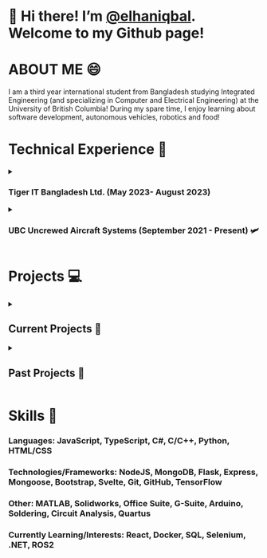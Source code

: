 # 👋 Hi there! I’m [@elhaniqbal](https://www.github.com/elhaniqbal). Welcome to my Github page!


# ABOUT ME 😄
I am a third year international student from Bangladesh studying Integrated Engineering (and specializing in Computer and Electrical Engineering) at the University of British Columbia! 
During my spare time, I enjoy learning about software development, autonomous vehicles, robotics and food!


# Technical Experience 🤖
<details>
<summary> <h3> Tiger IT Bangladesh Ltd. (May 2023- August 2023) </h3></summary>
<br/>
  
### Software Engineer Intern
This was my first experience with the software industry. Furthermore, this was also my first experience with Machine Learning. I spent most of my internship getting introduced to machine learning. I performed extensive tests on different machine learning models to determine their applicability for real time inference. Furthermore, I spearheaded the development of a web app to perform action recognition on live camera feeds using TensorFlow, Flask, OpenCV and Python. 
</details>
<details>
<summary link: https://www.ubcuas.com/ > <h3>UBC Uncrewed Aircraft Systems (September 2021 - Present) 🛩️</h3> </summary>
<br/>
  
### Software Developer & Administrative Member (September 2022 - Present) 
This is my current role at my design team where I help build software systems that help run our competition drones and aircraft. 
I developed a ligthweight front end of our new ground control stataion software using TypeScript and Svelte and incorporated elements such as a QR scanner and set up endpoints to improve overall usage of competition software.
I am currently working on processing camera feeds to send to our machine learning model and also to other subsystems using Python
I also work as an administrative member where I help in the organization and execution of tasks and responsibilities such as sponsorship, engagement and management.

### Payload Systems Member (September 2021 - April 2022)
I worked as the payload systems member where I helped ideate and prototype concepts for a lightweight claw system that can attach to our main drone and pick up objects efficiently.
This was for the AEAC competition that took place in Southport, Manitoba. Through this role, I learnt how to use SolidWorks and make effective mechanical systems 
and also nourished my interpersonal skills such as teamwork and communication.

</details>

# Projects 💻
<details>
<summary> <h2 align: center > Current Projects 🎯</h2></summary>
<br/>
  
### Trash-E (Autonomous Underwater Trash Collection Robot) 
This is one of my most ambitious project yet. I am working on the software and electrical aspects of the project. I am currently using ROS for the main robot and using python to perform self navigation, trash detection and also controlling the movement mechanism. There are plans for an Android/iOS app. Via this project, I hope to gain extensive knowlege and expertise in ROS, integrating ML models and networking protocols such as TCP/IP and UDP. I also hope to gain experience with PCB design!

### Portfolio Site (Personal Project)
This is a project I wanted to work on for a long time. I intend to use React and TypeScript to make a dynamic portfolio page. The project is currently in progress.
</details>

<details>
<summary> <h2>Past Projects 🦾 </h2>  </summary>
<br/>

### [The UkeBox 🎸](https://www.youtube.com/watch?v=JwMDRXbq4SY)(Team Project)
This is a capstone team project for a course where we built a fully autonomous ukulele player from scratch. Users will be able to select songs using buttons and once the song is 
selected the system will play the melody of that song on the ukulele. I devised the power system which quadrupled operation time using buck converter and a laptop battery and performing extensive tests. I also worked on basic arduino code for the playing mechanism and followed the I2C communication protocol to set up communication between the user interface and the primary Arduino Mega. 

### 32-bit Integer Calculator (Course Project) 
This calculator was built using 8051 Assembly on a Altera DE0-CV board and can perform various functions such as addition, subtraction, division, multiplication and square root. I really enjoyed this project as it taught me about programming on a lower level!

### VHDL Alarm Clock (Course Project)
As part of my course, I also completed an alarm clock which I programmed using VHDL. This project was my first experience with HDLs(Hardware Description Languages)!

### [Health App](https://github.com/arafimam/HealthApp) (Team Project) 
I co-produced a full stack web application with [@arafImam](https://github.com/arafimam) that calculates user BMI and generates health reports based on calorie intake. I primarily worked on the front end and styled elements using Bootstrap, EJS and JavaScript. I added elements such as form validation and reorganized files for faster and efficient code. 

### Line Following Robot (Course Project)
I built a line following robot using an L298n motor driver, an Arduino Uno and QR1114 sensors. This project was part of a course where the goal was to learn how to use different electrical components and troubleshoot circuits. The project helped nourish my skills in soldering, circuit analysis and troubleshooting.

### [eatLocal](https://github.com/elhaniqbal/eatLocal) (Personal Project)
This is a full stack web application that allows users to review, add, update and delete restaurants of different cuisines. Its primarily intended for immigrants in North America who want a sense of home and can find restaurants that serve authentic local cuisine of their nationalities. I used JavaScript and frameworks such as MongoDB, Express and Mongoose to perform CRUD operations and basic error handling. 
I used Passport.js for authentication and authorization. The front end was built using EJS, Bootstrap, HTML/CSS. 

This course is special to me as this was my entry point to learning web development. The project is based on and inspired by the YelpCamp project by Colt Steele on Udemy. This project taught me a lot about web development!

### Semi-Autonomous Claw (Team Project)
This was a team project for a course where we had to develop a claw system to automatically grab and hold onto objects of different shapes and sizes. We used an Arduino UNO, a sonar and a servo motor. I helped ideate and prototype different concepts and helped in construction of the final claw. I also aided in creating an effective e-poster using Office Suite to provide an overview of the project to all stakeholders.
</details>

# Skills 🧰
### Languages: JavaScript, TypeScript, C#, C/C++, Python, HTML/CSS
### Technologies/Frameworks: NodeJS, MongoDB, Flask, Express, Mongoose, Bootstrap, Svelte, Git, GitHub, TensorFlow
### Other: MATLAB, Solidworks, Office Suite, G-Suite, Arduino, Soldering, Circuit Analysis, Quartus
### Currently Learning/Interests: React, Docker, SQL, Selenium, .NET, ROS2
